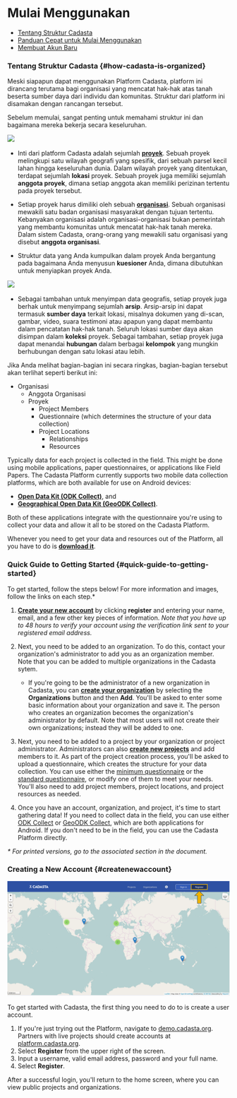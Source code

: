 # Mulai Menggunakan

* [Tentang Struktur Cadasta](#how-cadasta-is-organized)
* [Panduan Cepat untuk Mulai Menggunakan](#quick-guide-to-getting-started)
* [Membuat Akun Baru](#createnewaccount)

### Tentang Struktur Cadasta {#how-cadasta-is-organized}

Meski siapapun dapat menggunakan Platform Cadasta, platform ini dirancang terutama bagi organisasi yang mencatat hak-hak atas tanah beserta sumber daya dari individu dan komunitas. Struktur dari platform ini disamakan dengan rancangan tersebut. 

Sebelum memulai, sangat penting untuk memahami struktur ini dan bagaimana mereka bekerja secara keseluruhan. 

![](/assets/diagram-organizations-projects-members-orig.png)

* Inti dari platform Cadasta adalah sejumlah **[proyek](03-projects.md)**. Sebuah proyek melingkupi satu wilayah geografi yang spesifik, dari sebuah parsel kecil lahan hingga keseluruhan dunia. Dalam wilayah proyek yang ditentukan, terdapat sejumlah **lokasi** proyek. Sebuah proyek juga memiliki sejumlah **anggota proyek**, dimana setiap anggota akan memiliki perizinan tertentu pada proyek tersebut. 

* Setiap proyek harus dimiliki oleh sebuah **[organisasi](02-organizations.md)**. Sebuah organisasi mewakili satu badan organisasi masyarakat dengan tujuan tertentu. Kebanyakan organisasi adalah organisasi-organisasi bukan pemerintah yang membantu komunitas untuk mencatat hak-hak tanah mereka. Dalam sistem Cadasta, orang-orang yang mewakili satu organisasi yang disebut **anggota organisasi**.

* Struktur data yang Anda kumpulkan dalam proyek Anda bergantung pada bagaimana Anda menyusun **kuesioner** Anda, dimana dibutuhkan untuk menyiapkan proyek Anda. 

![](/assets/diagram-resources.png)

* Sebagai tambahan untuk menyimpan data geografis, setiap proyek juga berhak untuk menyimpang sejumlah **arsip**. Arsip-arsip ini dapat termasuk **sumber daya** terkait lokasi, misalnya dokumen yang di-scan, gambar, video, suara testimoni atau apapun yang dapat membantu dalam pencatatan hak-hak tanah. Seluruh lokasi sumber daya akan disimpan dalam **koleksi** proyek. Sebagai tambahan, setiap proyek juga dapat menandai **hubungan** dalam berbagai **kelompok** yang mungkin berhubungan dengan satu lokasi atau lebih. 

Jika Anda melihat bagian-bagian ini secara ringkas, bagian-bagian tersebut akan terlihat seperti berikut ini: 

* Organisasi
  * Anggota Organisasi
  * Proyek
    * Project Members
    * Questionnaire (which determines the structure of your data collection)
    * Project Locations
      * Relationships
      * Resources


Typically data for each project is collected in the field. This might be done using mobile applications, paper questionnaires, or applications like Field Papers. The Cadasta Platform currently supports two mobile data collection platforms, which are both available for use on Android devices:

* **[Open Data Kit \(ODK Collect\)](05-odkcollect.md)**, and
* **[Geographical Open Data Kit \(GeoODK Collect\)](06-geoodkcollect.md)**.

Both of these applications integrate with the questionnaire you're using to collect your data and allow it all to be stored on the Cadasta Platform.

Whenever you need to get your data and resources out of the Platform, all you have to do is **[download it](07-download.md)**.

### Quick Guide to Getting Started {#quick-guide-to-getting-started}

To get started, follow the steps below! For more information and images, follow the links on each step.* 

1. **[Create your new account](#createnewaccount)** by clicking **register** and entering your name, email, and a few other key pieces of information. _Note that you have up to 48 hours to verify your account using the verification link sent to your registered email address._

2. Next, you need to be added to an organization. To do this, contact your organization's administrator to add you as an organization member. Note that you can be added to multiple organizations in the Cadasta sytem.  

    * If you're going to be the administrator of a new organization in Cadasta, you can **[create your organization](02-organizations.md)** by selecting the **Organizations** button and then **Add**. You'll be asked to enter some basic information about your organization and save it. The person who creates an organization becomes the organization's administrator by default. Note that most users will not create their own organizations; instead they will be added to one. 

3. Next, you need to be added to a project by your organization or project administrator. Administrators can also **[create new projects](03-projects.md)** and add members to it. As part of the project creation process, you'll be asked to upload a questionnaire, which creates the structure for your data collection. You can use either the [minimum questionnaire](https://s3-us-west-2.amazonaws.com/cadasta-resources/sample-forms/minimum_cadasta_questionnaire.xlsx) or the [standard questionnaire](https://s3-us-west-2.amazonaws.com/cadasta-resources/sample-forms/standard_cadasta_questionnaire.xlsx), or modify one of them to meet your needs. You'll also need to add project members, project locations, and project resources as needed. 

4. Once you have an account, organization, and project, it's time to start gathering data! If you need to collect data in the field, you can use either [ODK Collect](/en/05-odkcollect.md) or [GeoODK Collect](/en/06-geoodkcollect.md), which are both applications for Android. If you don't need to be in the field, you can use the Cadasta Platform directly.

_* For printed versions, go to the associated section in the document._

### **Creating a New Account** {#createnewaccount}

![](/assets/sign-in-register-arrow.png)

To get started with Cadasta, the first thing you need to do to is create a user account.

1. If you're just trying out the Platform, navigate to [demo.cadasta.org](https://demo.cadasta.org). Partners with live projects should create accounts at [platform.cadasta.org](https://platform.cadasta.org).
2. Select **Register** from the upper right of the screen. 
3. Input a username, valid email address, password and your full name.
4. Select **Register**.

After a successful login, you'll return to the home screen, where you can view public projects and organizations.

